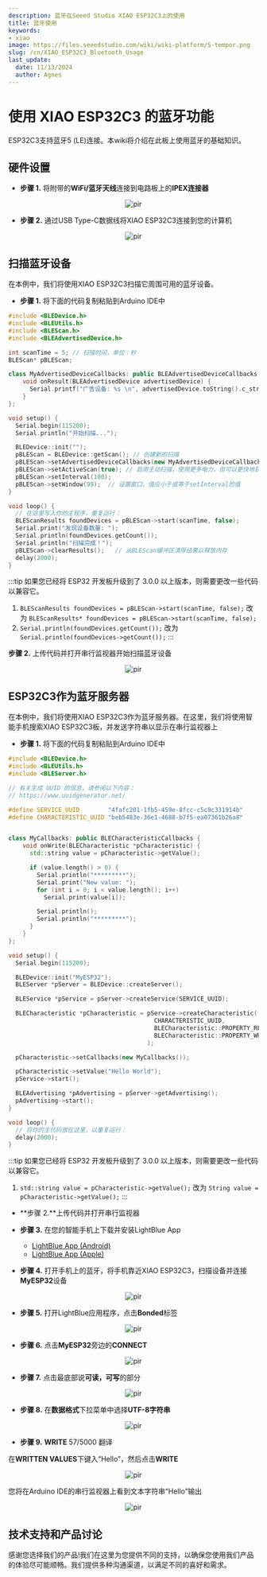 ```yaml
---
description: 蓝牙在Seeed Studio XIAO ESP32C3上的使用
title: 蓝牙使用
keywords:
- xiao
image: https://files.seeedstudio.com/wiki/wiki-platform/S-tempor.png
slug: /cn/XIAO_ESP32C3_Bluetooth_Usage
last_update:
  date: 11/13/2024
  author: Agnes
---
```


# 使用 XIAO ESP32C3 的蓝牙功能

ESP32C3支持蓝牙5 (LE)连接。本wiki将介绍在此板上使用蓝牙的基础知识。

## 硬件设置

- **步骤 1.** 将附带的**WiFi/蓝牙天线**连接到电路板上的**IPEX连接器**

<div align="center"><img src="https://files.seeedstudio.com/wiki/XIAO_WiFi/wifi-6.png" alt="pir" width={130} height="auto" /></div>


- **步骤 2.** 通过USB Type-C数据线将XIAO ESP32C3连接到您的计算机

<div align="center"><img src="https://files.seeedstudio.com/wiki/XIAO_WiFi/cable-connect.png" alt="pir" width={120} height="auto" /></div>



## 扫描蓝牙设备

在本例中，我们将使用XIAO ESP32C3扫描它周围可用的蓝牙设备。

- **步骤 1.** 将下面的代码复制粘贴到Arduino IDE中

```cpp
#include <BLEDevice.h>
#include <BLEUtils.h>
#include <BLEScan.h>
#include <BLEAdvertisedDevice.h>

int scanTime = 5; // 扫描时间，单位：秒
BLEScan* pBLEScan;

class MyAdvertisedDeviceCallbacks: public BLEAdvertisedDeviceCallbacks {
    void onResult(BLEAdvertisedDevice advertisedDevice) {
      Serial.printf("广告设备: %s \n", advertisedDevice.toString().c_str());
    }
};

void setup() {
  Serial.begin(115200);
  Serial.println("开始扫描...");

  BLEDevice::init("");
  pBLEScan = BLEDevice::getScan(); // 创建新的扫描
  pBLEScan->setAdvertisedDeviceCallbacks(new MyAdvertisedDeviceCallbacks());
  pBLEScan->setActiveScan(true); // 启用主动扫描，使用更多电力，但可以更快地获得结果
  pBLEScan->setInterval(100);
  pBLEScan->setWindow(99);  // 设置窗口，值应小于或等于setInterval的值
}

void loop() {
  // 在这里写入你的主程序，重复运行：
  BLEScanResults foundDevices = pBLEScan->start(scanTime, false);
  Serial.print("发现设备数量: ");
  Serial.println(foundDevices.getCount());
  Serial.println("扫描完成！");
  pBLEScan->clearResults();   // 从BLEScan缓冲区清除结果以释放内存
  delay(2000);
}
```
:::tip
如果您已经将 ESP32 开发板升级到了 3.0.0 以上版本，则需要更改一些代码以兼容它。
1. ```BLEScanResults foundDevices = pBLEScan->start(scanTime, false);``` 改为 ```BLEScanResults* foundDevices = pBLEScan->start(scanTime, false);```
2. ```Serial.println(foundDevices.getCount());``` 改为 ```Serial.println(foundDevices->getCount());```
:::

**步骤 2.** 上传代码并打开串行监视器开始扫描蓝牙设备

<div align="center"><img src="https://files.seeedstudio.com/wiki/XIAO_WiFi/ble-1.jpg" alt="pir" width={1000} height="auto" /></div>


## ESP32C3作为蓝牙服务器

在本例中，我们将使用XIAO ESP32C3作为蓝牙服务器。在这里，我们将使用智能手机搜索XIAO ESP32C3板，并发送字符串以显示在串行监视器上

- **步骤  1.** 将下面的代码复制粘贴到Arduino IDE中

```cpp
#include <BLEDevice.h>
#include <BLEUtils.h>
#include <BLEServer.h>

// 有关生成 UUID 的信息，请参阅以下内容：
// https://www.uuidgenerator.net/

#define SERVICE_UUID        "4fafc201-1fb5-459e-8fcc-c5c9c331914b"
#define CHARACTERISTIC_UUID "beb5483e-36e1-4688-b7f5-ea07361b26a8"


class MyCallbacks: public BLECharacteristicCallbacks {
    void onWrite(BLECharacteristic *pCharacteristic) {
      std::string value = pCharacteristic->getValue();

      if (value.length() > 0) {
        Serial.println("*********");
        Serial.print("New value: ");
        for (int i = 0; i < value.length(); i++)
          Serial.print(value[i]);

        Serial.println();
        Serial.println("*********");
      }
    }
};

void setup() {
  Serial.begin(115200);

  BLEDevice::init("MyESP32");
  BLEServer *pServer = BLEDevice::createServer();

  BLEService *pService = pServer->createService(SERVICE_UUID);

  BLECharacteristic *pCharacteristic = pService->createCharacteristic(
                                         CHARACTERISTIC_UUID,
                                         BLECharacteristic::PROPERTY_READ |
                                         BLECharacteristic::PROPERTY_WRITE
                                       );

  pCharacteristic->setCallbacks(new MyCallbacks());

  pCharacteristic->setValue("Hello World");
  pService->start();

  BLEAdvertising *pAdvertising = pServer->getAdvertising();
  pAdvertising->start();
}

void loop() {
  // 将你的主代码放在这里，以重复运行：
  delay(2000);
}
```

:::tip
如果您已经将 ESP32 开发板升级到了 3.0.0 以上版本，则需要更改一些代码以兼容它。
1.  ```std::string value = pCharacteristic->getValue();``` 改为 ```String value = pCharacteristic->getValue();```
:::

- **步骤 2.**上传代码并打开串行监视器

- **步骤 3.** 在您的智能手机上下载并安装LightBlue App


  - [LightBlue App (Android)](https://play.google.com/store/apps/details?id=com.punchthrough.lightblueexplorer&hl=en_US&gl=US)
  - [LightBlue App (Apple)](https://apps.apple.com/us/app/lightblue/id557428110)


- **步骤 4.** 打开手机上的蓝牙，将手机靠近XIAO ESP32C3，扫描设备并连接**MyESP32**设备

<div align="center"><img src="https://files.seeedstudio.com/wiki/XIAO_WiFi/ble-2.jpg" alt="pir" width={300} height="auto" /></div>


- **步骤 5.** 打开LightBlue应用程序，点击**Bonded**标签

<div align="center"><img src="https://files.seeedstudio.com/wiki/XIAO_WiFi/ble-3.jpg" alt="pir" width={350} height="auto" /></div>


- **步骤 6.** 点击**MyESP32**旁边的**CONNECT**

<div align="center"><img src="https://files.seeedstudio.com/wiki/XIAO_WiFi/ble-4.jpg" alt="pir" width={350} height="auto" /></div>


- **步骤 7.** 点击最底部说**可读，可写**的部分

<div align="center"><img src="https://files.seeedstudio.com/wiki/XIAO_WiFi/ble-5.jpg" alt="pir" width={300} height="auto" /></div>


- **步骤 8.** 在**数据格式**下拉菜单中选择**UTF-8字符串**

<div align="center"><img src="https://files.seeedstudio.com/wiki/XIAO_WiFi/ble-6.jpg" alt="pir" width={300} height="auto" /></div>


- **步骤  9.** **WRITE**
57/5000
翻译

在**WRITTEN VALUES**下键入“Hello”，然后点击**WRITE**
<div align="center"><img src="https://files.seeedstudio.com/wiki/XIAO_WiFi/ble-7.jpg" alt="pir" width={300} height="auto" /></div>


您将在Arduino IDE的串行监视器上看到文本字符串“Hello”输出

<div align="center"><img src="https://files.seeedstudio.com/wiki/XIAO_WiFi/ble-9.jpg" alt="pir" width={500} height="auto" /></div>


## 技术支持和产品讨论

感谢您选择我们的产品!我们在这里为您提供不同的支持，以确保您使用我们产品的体验尽可能顺畅。我们提供多种沟通渠道，以满足不同的喜好和需求。

<div class="button_tech_support_container">
<a href="https://forum.seeedstudio.com/" class="button_forum"></a> 
<a href="https://www.seeedstudio.com/contacts" class="button_email"></a>
</div>

<div class="button_tech_support_container">
<a href="https://discord.gg/eWkprNDMU7" class="button_discord"></a> 
<a href="https://github.com/Seeed-Studio/wiki-documents/discussions/69" class="button_discussion"></a>
</div>